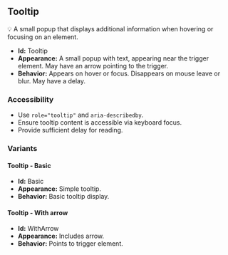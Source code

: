 ## Tooltip
💡 A small popup that displays additional information when hovering or focusing on an element.
- **Id:** Tooltip
- **Appearance:** A small popup with text, appearing near the trigger element. May have an arrow pointing to the trigger.
- **Behavior:** Appears on hover or focus. Disappears on mouse leave or blur. May have a delay.
### Accessibility
- Use `role="tooltip"` and `aria-describedby`.
- Ensure tooltip content is accessible via keyboard focus.
- Provide sufficient delay for reading.

### Variants
#### Tooltip - **Basic**
- **Id:** Basic
- **Appearance:** Simple tooltip.
- **Behavior:** Basic tooltip display.
#### Tooltip - **With arrow**
- **Id:** WithArrow
- **Appearance:** Includes arrow.
- **Behavior:** Points to trigger element.

